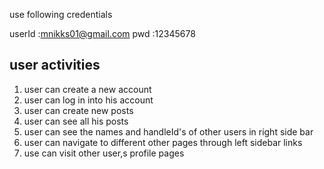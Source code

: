 use following credentials

userId :mnikks01@gmail.com
pwd :12345678

user activities
-----------------------------

1. user can create a new account
2. user can log in into his account
3. user can create new posts
4. user can see all his posts
5. user can see the names and handleId's of other users in right side bar
6. user can navigate to different other pages through left sidebar links
7. use can visit other user,s profile pages
